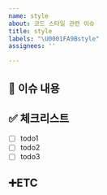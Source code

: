 ```yaml
---
name: style
about: 코드 스타일 관련 이슈
title: style
labels: "\U0001FA9Bstyle"
assignees: ''

---
```


<!-- Issue 작성 전에 우선 Assignees, label 지정하기 -->
## 📄 이슈 내용
<!-- 이슈 내용 요약 설명 -->
>

## ✅ 체크리스트
- [ ] todo1
- [ ] todo2
- [ ] todo3

## ➕ETC
